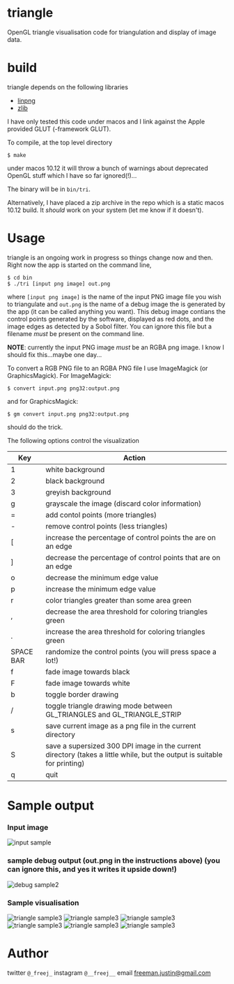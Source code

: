 # triangle
OpenGL triangle visualisation code for triangulation and display of image data.

# build
triangle depends on the following libraries
- [linpng](http://www.libpng.org/pub/png/libpng.html)
- [zlib](http://www.zlib.net/)

I have only tested this code under macos and I link against the Apple provided GLUT (-framework GLUT).

To compile, at the top level directory
```
$ make
```
under macos 10.12 it will throw a bunch of warnings about deprecated OpenGL stuff which I have so far ignored(!)...

The binary will be in `bin/tri`.

Alternatively, I have placed a zip archive in the repo which is a static macos 10.12 build. It *should* work on your system (let me know if it doesn't).

# Usage
triangle is an ongoing work in progress so things change now and then. Right now the app is started on the command line,
```
$ cd bin
$ ./tri [input png image] out.png
```
where `[input png image]` is the name of the input PNG image file you wish to triangulate and `out.png` is the name of a debug image the is generated by the app (it can be called anything you want). This debug image contians the control points generated by the software, displayed as red dots, and the image edges as detected by a Sobol filter. You can ignore this file but a filename *must* be present on the command line.

__NOTE__: currently the input PNG image _must_ be an RGBA png image. I know I should fix this...maybe one day...

To convert a RGB PNG file to an RGBA PNG file I use ImageMagick (or GraphicsMagick). For ImageMagick:
```
$ convert input.png png32:output.png
```
and for GraphicsMagick:
```
$ gm convert input.png png32:output.png
```
should do the trick.

The following options control the visualization

| Key | Action          |
| ------------- | ----------- |
| 1 | white background |
| 2 | black background |
| 3 | greyish background |
| g | grayscale the image (discard color information) |
| = | add contol points (more triangles) |
| - | remove control points (less triangles) |
| [ | increase the percentage of control points the are on an edge|
| ] | decrease the percentage of control points that are on an edge|
| o | decrease the minimum edge value |
| p | increase the minimum edge value |
| r | color triangles greater than some area green |
| , | decrease the area threshold for coloring triangles green  |
| . | increase the area threshold for coloring triangles green |
| SPACE BAR | randomize the control points (you will press space a lot!) |
| f | fade image towards black |
| F | fade image towards white|
| b | toggle border drawing |
| / | toggle triangle drawing mode between GL_TRIANGLES and GL_TRIANGLE_STRIP |
| s | save current image as a png file in the current directory |
| S | save a supersized 300 DPI image in the current directory (takes a little while, but the output is suitable for printing)|
| q | quit |

# Sample output
### Input image
![input sample](https://raw.github.com/freemanjustin/triangle/master/bin/zooey.png)

### sample debug output (out.png in the instructions above) (you can ignore this, and yes it writes it upside down!)
![debug sample2](https://raw.github.com/freemanjustin/triangle/master/bin/debug.png)

### Sample visualisation
![triangle sample3](https://raw.github.com/freemanjustin/triangle/master/bin/sample1.png)
![triangle sample3](https://raw.github.com/freemanjustin/triangle/master/bin/sample2.png)
![triangle sample3](https://raw.github.com/freemanjustin/triangle/master/bin/sample3.png)
![triangle sample3](https://raw.github.com/freemanjustin/triangle/master/bin/sample4.png)
![triangle sample3](https://raw.github.com/freemanjustin/triangle/master/bin/sample5.png)
![triangle sample3](https://raw.github.com/freemanjustin/triangle/master/bin/sample6.png)

# Author
twitter `@_freej_`
instagram `@__freej__`
email freeman.justin@gmail.com
